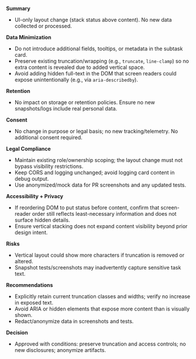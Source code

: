 **Summary**
- UI-only layout change (stack status above content). No new data collected or processed.

**Data Minimization**
- Do not introduce additional fields, tooltips, or metadata in the subtask card.
- Preserve existing truncation/wrapping (e.g., `truncate`, `line-clamp`) so no extra content is revealed due to added vertical space.
- Avoid adding hidden full-text in the DOM that screen readers could expose unintentionally (e.g., via `aria-describedby`).

**Retention**
- No impact on storage or retention policies. Ensure no new snapshots/logs include real personal data.

**Consent**
- No change in purpose or legal basis; no new tracking/telemetry. No additional consent required.

**Legal Compliance**
- Maintain existing role/ownership scoping; the layout change must not bypass visibility restrictions.
- Keep CORS and logging unchanged; avoid logging card content in debug output.
- Use anonymized/mock data for PR screenshots and any updated tests.

**Accessibility + Privacy**
- If reordering DOM to put status before content, confirm that screen-reader order still reflects least-necessary information and does not surface hidden details.
- Ensure vertical stacking does not expand content visibility beyond prior design intent.

**Risks**
- Vertical layout could show more characters if truncation is removed or altered.
- Snapshot tests/screenshots may inadvertently capture sensitive task text.

**Recommendations**
- Explicitly retain current truncation classes and widths; verify no increase in exposed text.
- Avoid ARIA or hidden elements that expose more content than is visually shown.
- Redact/anonymize data in screenshots and tests.

**Decision**
- Approved with conditions: preserve truncation and access controls; no new disclosures; anonymize artifacts.